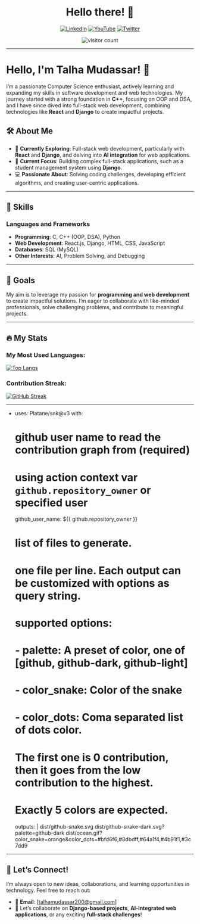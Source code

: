 <h1 align="center">Hello there! 👋</h1>
<p align="center">
  <a href="https://www.linkedin.com/in/talha-mudassar"> <img src="https://img.shields.io/badge/LinkedIn-0A66C2?style=for-the-badge&logo=linkedin&logoColor=white" alt="LinkedIn"></a>
  <a href="https://www.youtube.com/@TalhaMudassar"> <img src="https://img.shields.io/badge/YouTube-FF0000?style=for-the-badge&logo=youtube&logoColor=white" alt="YouTube"></a>
  <a href="https://twitter.com/TalhaMudassar"> <img src="https://img.shields.io/badge/Twitter-1DA1F2?style=for-the-badge&logo=twitter&logoColor=white" alt="Twitter"></a>
</p>
<p align="center">
  <img src="https://komarev.com/ghpvc/?username=TalhaMudassar&style=flat-square&color=blue" alt="visitor count" />  
</p>

---

# Hello, I'm Talha Mudassar! 👋  

I’m a passionate Computer Science enthusiast, actively learning and expanding my skills in software development and web technologies. My journey started with a strong foundation in **C++**, focusing on OOP and DSA, and I have since dived into full-stack web development, combining technologies like **React** and **Django** to create impactful projects.

## 🛠 About Me  
- 🔭 **Currently Exploring**: Full-stack web development, particularly with **React** and **Django**, and delving into **AI integration** for web applications.  
- 🌱 **Current Focus**: Building complex full-stack applications, such as a student management system using **Django**.  
- 💻 **Passionate About**: Solving coding challenges, developing efficient algorithms, and creating user-centric applications.  

---

## 🌟 Skills  
### **Languages and Frameworks**  
- **Programming**: C, C++ (OOP, DSA), Python  
- **Web Development**: React.js, Django, HTML, CSS, JavaScript  
- **Databases**: SQL (MySQL)  
- **Other Interests**: AI, Problem Solving, and Debugging  

---

## 🚀 Goals  
My aim is to leverage my passion for **programming and web development** to create impactful solutions. I’m eager to collaborate with like-minded professionals, solve challenging problems, and contribute to meaningful projects.

---

## 🔥 My Stats  

### My Most Used Languages:  
[![Top Langs](https://github-readme-stats.vercel.app/api/top-langs/?username=TalhaMudassar&layout=compact)](https://github.com/TalhaMudassar)

### Contribution Streak:  
[![GitHub Streak](https://github-readme-streak-stats.herokuapp.com?user=TalhaMudassar)](https://github.com/TalhaMudassar)

---

- uses: Platane/snk@v3
  with:
    # github user name to read the contribution graph from (**required**)
    # using action context var `github.repository_owner` or specified user
    github_user_name: ${{ github.repository_owner }}

    # list of files to generate.
    # one file per line. Each output can be customized with options as query string.
    #
    #  supported options:
    #  - palette:     A preset of color, one of [github, github-dark, github-light]
    #  - color_snake: Color of the snake
    #  - color_dots:  Coma separated list of dots color.
    #                 The first one is 0 contribution, then it goes from the low contribution to the highest.
    #                 Exactly 5 colors are expected.
    outputs: |
      dist/github-snake.svg
      dist/github-snake-dark.svg?palette=github-dark
      dist/ocean.gif?color_snake=orange&color_dots=#bfd6f6,#8dbdff,#64a1f4,#4b91f1,#3c7dd9

---

## 🤝 Let’s Connect!  
I’m always open to new ideas, collaborations, and learning opportunities in technology. Feel free to reach out:  
- 📧 **Email**: [talhamudassar200@gmail.com]  
- 💬 Let’s collaborate on **Django-based projects**, **AI-integrated web applications**, or any exciting **full-stack challenges**!
